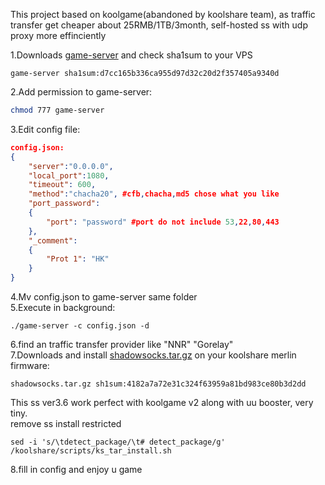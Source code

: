 This project based on koolgame(abandoned by koolshare team), as traffic transfer get cheaper about 25RMB/1TB/3month, self-hosted ss with udp proxy more effinciently  
  
1.Downloads [game-server](https://https://dl.falsemeet.pro/Share/game-server)  and check sha1sum to your VPS  
```shasum
game-server sha1sum:d7cc165b336ca955d97d32c20d2f357405a9340d
```
2.Add permission to game-server:  
```bash
chmod 777 game-server
```
3.Edit config file:   
```Json
config.json:
{
    "server":"0.0.0.0",
    "local_port":1080,
    "timeout": 600,
    "method":"chacha20", #cfb,chacha,md5 chose what you like
    "port_password":
    {
        "port": "password" #port do not include 53,22,80,443
    },
    "_comment":
    {
        "Prot 1": "HK"
    }
}
```
  
4.Mv config.json to game-server same folder  
5.Execute in background:
```
./game-server -c config.json -d
``` 
6.find an traffic transfer provider like "NNR" "Gorelay"  
7.Downloads and install [shadowsocks.tar.gz](https://dl.falsemeet.pro/Share/shadowsocks.tar.gz) on your koolshare merlin firmware:    
```
shadowsocks.tar.gz sh1sum:4182a7a72e31c324f63959a81bd983ce80b3d2dd
```
This ss ver3.6 work perfect with koolgame v2 along with uu booster, very tiny.  
remove ss install restricted  
```
sed -i 's/\tdetect_package/\t# detect_package/g' /koolshare/scripts/ks_tar_install.sh 
```

8.fill in config and enjoy u game  
